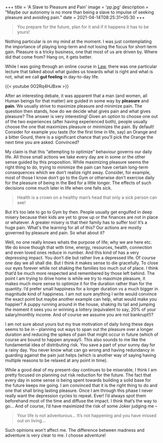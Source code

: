 +++
title = 'A Slave to Pleasure and Pain'
image = 'pp.jpg'
description = "Maybe our autonomy is no more than being a slave to impulse of seeking pleasure and avoiding pain."
date = 2021-04-14T08:25:31+05:30
+++

> You prepare for the future, plan for it and if it happens it has to be yours!

Nothing particular is on my mind at the moment. I was just contemplating the importance of playing long-term and not losing the focus for short-term gain. Pleasure is a tricky business, one that most of us are driven by. Where did that come from? Hang on, it gets better.

While I was going through an online course in [Law](https://www.youtube.com/playlist?list=PL30C13C91CFFEFEA6), there was one particular lecture that talked about what guides us towards what is right and what is not, what we call **gut feeling** in day-to-day life.

{{< youtube 0O2Rq4HJBxw >}}

After an interesting debate, it was apparent that a man (and women, all Human beings for that matter) are guided in some way by **pleasure** and **pain**. We usually strive to maximize pleasure and minimize pain. The question then stands, how do we decide what gives pain and what gives pleasure? The answer is very interesting! Given an option to choose one out of the two experiences (after having experienced both), people usually choose the one that maximizes pleasure or minimizes the pain. By default! Consider for example you taste (for the first time in life, say) an Orange and a bitter Gourd, there is a significant chance that you’ll pick the Orange the next time you are asked. Convinced?

My claim is that this “attempting to optimize” behaviour governs our daily life. All those small actions we take every day are in some or the other sense guided by this proposition. While maximizing pleasure seems the right thing to do, trying to minimize the pain can have certain long-term consequences which we don’t realize right away. Consider, for example, most of those I know don’t go to the Gym or otherwise don’t exercise daily for the pleasure of being in the Bed for a little longer. The effects of such decisions come much later in life when one falls sick.

> Health is a crown on a healthy man’s head that only a sick person can see!

But it’s too late to go to Gym by then. People usually get engulfed in deep misery because their kids are yet to grow up or the finances are not in place or whatever. A greater misery is that their family has to suffer too! It’s a huge pain. What's the learning for all of this? Our actions are mostly governed by pleasure and pain. So what about it?

Well, no one really knows whats the purpose of life; why we are here etc. We do know though that with time, energy, resources, health, connection and even loved ones reduce in number. And this kind of has a very depressing impact. You don’t die but rather live a depressed life. Of course one day we all shall die. But I think it makes sense to die gracefully. To close our eyes forever while not shaking the families too much out of place. I think that’d be much more respected and remembered by those left behind.
The point I am trying to drive home is while we try to maximize pleasure, it makes much more sense to optimize it for the duration rather than for the quantity. I’d prefer small happiness for a longer duration vs a much bigger in magnitude kind of happiness. I am not sure anything I write would convince the exact point but maybe another example can help, what would make you happier? A puppy running around in the house, shaking its tail and jumping the moment it sees you or winning a lottery (equivalent to say, 20% of your salary/monthly income. And of course we assume you are not bankrupt!)?

I am not sure about yours but my true motivation of daily living these days seems to be in – planning out ways to span out the pleasure over a longer duration and reducing the spikes of pain that might occur in future (which of course are bound to happen anyway!). This also sounds to me like the fundamental idea of distributing risk. You save a part of your sunny day for a rainy day. You never know what can go wrong and having redundancy in guarding against the pain just helps (which is another way of saying having multiple reasons to be relaxed at any point in time).

While a good deal of my present-day continues to be miserable, I think I am pretty focused on planning out risk reduction for the future. The fact that every day in some sense is being spent towards building a solid base for the future keeps me going. I am convinced that it is the right thing to do and one that shall bring lasting pleasure.
Once I am through this phase I never really want the depression cycles to repeat. Ever! I’d always spot them beforehand most of the time and diffuse the impact. I think that’s the way to go… And of course, I’d have maximized the risk of some Joker judging me –

> Your life is not adventurous... It’s not happening and you have missed out on living...

Such opinions won’t affect me. The difference between madness and adventure is very clear to me. I choose adventure!
